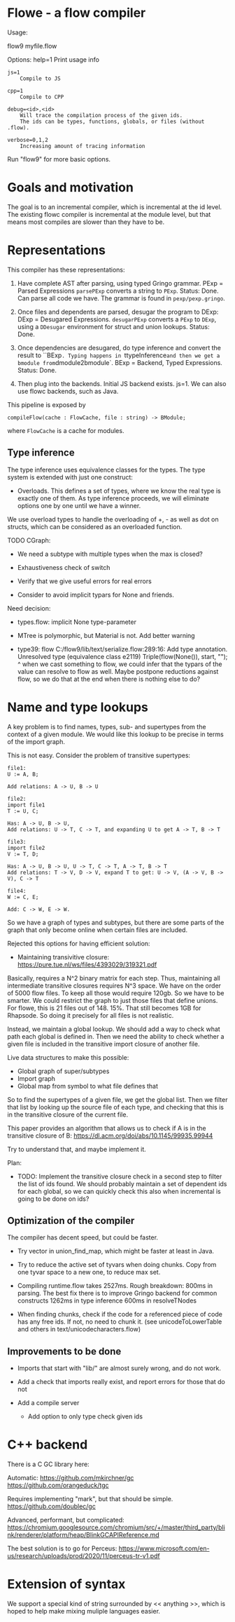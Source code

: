 # Flowe - a flow compiler

Usage:

flow9 myfile.flow

Options:
	help=1
		Print usage info

	js=1
		Compile to JS
	
	cpp=1
		Compile to CPP

	debug=<id>,<id>
		Will trace the compilation process of the given ids.
		The ids can be types, functions, globals, or files (without .flow).

	verbose=0,1,2
		Increasing amount of tracing information

Run "flow9" for more basic options.

# Goals and motivation

The goal is to an incremental compiler, which is incremental at the id level.
The existing flowc compiler is incremental at the module level, but that means
most compiles are slower than they have to be.

# Representations

This compiler has these representations:

1. Have complete AST after parsing, using typed Gringo grammar.
      PExp = Parsed Expressions
   `parsePExp` converts a string to `PExp`.
   Status: Done. Can parse all code we have. The grammar is found in 
   `pexp/pexp.gringo`.

2. Once files and dependents are parsed, desugar the program to DExp:
   DExp = Desugared Expressions.
   `desugarPExp` converts a `PExp` to `DExp`, using a `DDesugar` environment
   for struct and union lookups.
   Status: Done.

3. Once dependencies are desugared, do type inference and convert the result to
   ``BExp`. Typing happens in `ttypeInference` and then we get a bmodule from
   `dmodule2bmodule`.
   BExp = Backend, Typed Expressions.
   Status: Done.

4. Then plug into the backends. Initial JS backend exists. js=1. We can also use
   flowc backends, such as Java.

This pipeline is exposed by 

	compileFlow(cache : FlowCache, file : string) -> BModule;

where `FlowCache` is a cache for modules.

## Type inference

The type inference uses equivalence classes for the types.
The type system is extended with just one construct:

- Overloads. This defines a set of types, where we know the
  real type is exactly one of them. As type inference proceeds,
  we will eliminate options one by one until we have a winner.

We use overload types to handle the overloading of +, - as well as
dot on structs, which can be considered as an overloaded function.

TODO CGraph:
- We need a subtype with multiple types when the max is closed?

- Exhaustiveness check of switch

- Verify that we give useful errors for real errors

- Consider to avoid implicit typars for None and friends.

Need decision:
- types.flow: implicit None type-parameter
- MTree is polymorphic, but Material is not. Add better warning

- type39: flow
C:/flow9/lib/text/serialize.flow:289:16: Add type annotation. Unresolved type (equivalence class e2119)
		Triple(flow(None()), start, "");
		      ^
   when we cast something to flow, we could infer that the typars of the value can resolve to flow as well.
   Maybe postpone reductions against flow, so we do that at the end when there is nothing else to do?

# Name and type lookups

A key problem is to find names, types, sub- and supertypes from the context 
of a given module. We would like this lookup to be precise in terms of the import graph.

This is not easy. Consider the problem of transitive supertypes:

	file1:
	U := A, B;

	Add relations: A -> U, B -> U

	file2:
	import file1
	T := U, C;

	Has: A -> U, B -> U, 
	Add relations: U -> T, C -> T, and expanding U to get A -> T, B -> T

	file3:
	import file2
	V := T, D;

	Has: A -> U, B -> U, U -> T, C -> T, A -> T, B -> T
	Add relations: T -> V, D -> V, expand T to get: U -> V, (A -> V, B -> V), C -> T

	file4:
	W := C, E;

	Add: C -> W, E -> W.

So we have a graph of types and subtypes, but there are some parts of the graph
that only become online when certain files are included.

Rejected this options for having efficient solution:

- Maintaining transivitive closure: https://pure.tue.nl/ws/files/4393029/319321.pdf

Basically, requires a N^2 binary matrix for each step. Thus, maintaining all intermediate
transitive closures requires N^3 space. We have on the order of 5000 flow files.
To keep all those would require 120gb. So we have to be smarter.
We could restrict the graph to just those files that define unions. For flowe, this is 21 
files out of 148. 15%. That still becomes 1GB for Rhapsode. So doing it precisely for all 
files is not realistic.

Instead, we maintain a global lookup. We should add a way to check what path each
global is defined in. Then we need the ability to check whether a given file is included 
in the transitive import closure of another file.

Live data structures to make this possible:
- Global graph of super/subtypes
- Import graph
- Global map from symbol to what file defines that

So to find the supertypes of a given file, we get the global list.
Then we filter that list by looking up the source file of each type, and
checking that this is in the transitive closure of the current file.

This paper provides an algorithm that allows us to check if A is in the
transitive closure of B:
https://dl.acm.org/doi/abs/10.1145/99935.99944

Try to understand that, and maybe implement it.

Plan:
- TODO: Implement the transitive closure check in a second step to filter the list of ids found.
  We should probably maintain a set of dependent ids for each global, so we can quickly check this
  also when incremental is going to be done on ids?

## Optimization of the compiler

The compiler has decent speed, but could be faster.

- Try vector in union_find_map, which might be faster at least in Java.

- Try to reduce the active set of tyvars when doing chunks. Copy from one 
  tyvar space to a new one, to reduce max set.

- Compiling runtime.flow takes 2527ms. Rough breakdown:
    800ms in parsing. The best fix there is to improve Gringo backend for common
	      constructs
   1262ms in type inference
 	 	600ms in resolveTNodes

- When finding chunks, check if the code for a referenced piece of code has any
  free ids. If not, no need to chunk it. (see unicodeToLowerTable and others
  in text/unicodecharacters.flow)

## Improvements to be done

- Imports that start with "lib/" are almost surely wrong, and do not work.

- Add a check that imports really exist, and report errors for those that do not

- Add a compile server
  - Add option to only type check given ids

# C++ backend

There is a C GC library here:

Automatic:
https://github.com/mkirchner/gc
https://github.com/orangeduck/tgc

Requires implementing "mark", but that should be simple.
https://github.com/doublec/gc

Advanced, performant, but complicated:
https://chromium.googlesource.com/chromium/src/+/master/third_party/blink/renderer/platform/heap/BlinkGCAPIReference.md

The best solution is to go for Perceus:
https://www.microsoft.com/en-us/research/uploads/prod/2020/11/perceus-tr-v1.pdf

# Extension of syntax

We support a special kind of string surrounded by << anything >>, which is hoped
to help make mixing muliple languages easier.
